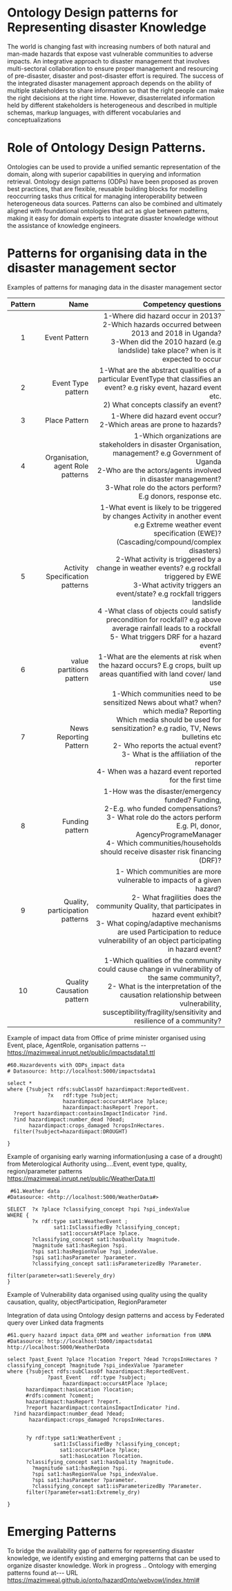 Ontology Design patterns for Representing disaster Knowledge
===================
The world is changing fast with increasing numbers of both natural and man-made hazards that expose vast vulnerable
communities to adverse impacts. An integrative approach to disaster management that involves multi-sectoral collaboration to ensure
proper management and resourcing of pre-disaster, disaster and post-disaster effort is required. The success of the integrated disaster
management approach depends on the ability of multiple stakeholders to share information so that the right people can  make the right decisions at the right time. However, disasterrelated information held by different stakeholders is heterogeneous and described in multiple schemas, markup languages, with different vocabularies and conceptualizations


Role of Ontology Design Patterns.
===================
Ontologies can be used to provide a unified semantic representation of the domain, along with superior capabilities in querying and information retrieval. Ontology design patterns (ODPs) have been proposed as proven best practices, that are flexible, reusable building blocks for modelling reoccurring tasks thus critical for managing interoperability between heterogeneous data sources. Patterns can also be combined and ultimately aligned with foundational ontologies that act as glue between patterns, making it easy for domain experts to integrate disaster knowledge without the assistance of knowledge engineers. 

Patterns for organising data in the disaster management sector
============
Examples of patterns for managing data in the disaster management sector 

Pattern   | Name |Competency questions
:------:|-------------------:|-----------------------:
1| Event Pattern | 1-Where did hazard occur in 2013? <br/> 2-Which hazards occurred between 2013 and 2018 in Uganda? <br/> 3-When did the 2010 hazard (e.g landslide) take place? when is it expected to occur
2|Event Type pattern|1-What are the abstract qualities of a particular EventType that classifies an event? e.g risky event, hazard event etc.<br/> 2) What concepts classify an event?
3|Place Pattern | 1-Where did hazard event occur? <br/> 2-Which areas are prone to hazards?
4|Organisation, agent Role patterns| 1-Which organizations are stakeholders in disaster Organisation, management? e.g Government of Uganda <br/> 2-Who are the actors/agents involved in disaster management? <br/> 3-What role do the actors perform? E.g donors, response etc. 
5|Activity Specification patterns|1-What event is likely to be triggered by changes Activity in another event e.g Extreme weather event specification (EWE)? (Cascading/compound/complex disasters) <br/> 2-What activity is triggered by a change in weather events? e.g rockfall triggered by EWE <br/> 3-What activity triggers an event/state? e.g rockfall triggers landslide <br/> 4 -What class of objects could satisfy precondition for rockfall? e.g above average rainfall leads to a rockfall <br/> 5- What triggers DRF for a hazard event?
6|value partitions pattern | 1-What are the elements at risk when the hazard occurs? E.g crops, built up areas  quantified with land cover/ land use
7|News Reporting Pattern| 1-Which communities need to be sensitized News about what? when? which media? Reporting<br/> Which media should be used for sensitization? e.g radio, TV, News bulletins etc<br/>2- Who reports the actual event? <br/> 3- What is the affiliation of the reporter <br/>4- When was a hazard event reported for the first time
8|Funding pattern| 1-How was the disaster/emergency funded? Funding,<br/> 2-E.g. who funded compensations? <br/>3- What role do the actors perform E.g. PI, donor, AgencyProgrameManager <br/> 4- Which communities/households should receive disaster risk financing (DRF)?
9| Quality, participation patterns|1- Which communities are more vulnerable to impacts of a given hazard? <br/> 2- What fragilities does the community Quality, that participates in hazard event exhibit?<br/> 3- What coping/adaptive mechanisms are used Participation to reduce vulnerability of an object participating in hazard event?
10 | Quality Causation pattern|1-Which qualities of the community could cause change in vulnerability of the same community?,<br/> 2- What is the interpretation of the causation relationship between vulnerability, susceptibility/fragility/sensitivity and resilience of a community?

Example of impact data from Office of prime minister organised using Event, place, AgentRole, organisation patterns --https://mazimweal.inrupt.net/public/impactsdata1.ttl
```hazardQuery
#60.Hazardevents with ODPs_impact data
# Datasource: http://localhost:5000/impactsdata1

select *
where {?subject rdfs:subClassOf hazardimpact:ReportedEvent.
             ?x   rdf:type ?subject;
                  hazardimpact:occursAtPlace ?place;
                  hazardimpact:hasReport ?report.
  ?report hazardimpact:containsImpactIndicator ?ind.
  ?ind hazardimpact:number_dead ?dead;
       hazardimpact:crops_damaged ?cropsInHectares.
  filter(?subject=hazardimpact:DROUGHT) 

}
```

Example of  organising  early warning information(using a case of a drought) from Meterological Authority using....Event, event type, quality, region/parameter patterns
https://mazimweal.inrupt.net/public/WeatherData.ttl
```Query weather data
 #61.Weather data
#Datasource: <http://localhost:5000/WeatherData#>

SELECT  ?x ?place ?classifying_concept ?spi ?spi_indexValue 
WHERE {
	    ?x rdf:type sat1:WeatherEvent ;
	           sat1:IsClassifiedBy ?classifying_concept;
                 sat1:occursAtPlace ?place.
    	?classifying_concept sat1:hasQuality ?magnitude.
    	?magnitude sat1:hasRegion ?spi.
    	?spi sat1:hasRegionValue ?spi_indexValue.
    	?spi sat1:hasParameter ?parameter.
    	?classifying_concept sat1:isParameterizedBy ?Parameter.
      
filter(parameter=sat1:Severely_dry)
}
```

Example of Vulnerability data organised using quality using the quality causation, quality, objectParticipation, RegionParameter


Integration of data using Ontology design patterns and access by Federated query over Linked data fragments
```federatedQuery
#61.query hazard impact data_OPM and weather information from UNMA
#Datasource: http://localhost:5000/impactsdata1  http://localhost:5000/WeatherData

select ?past_Event ?place ?location ?report ?dead ?cropsInHectares ?classifying_concept ?magnitude ?spi_indexValue ?parameter
where {?subject rdfs:subClassOf hazardimpact:ReportedEvent.
             ?past_Event   rdf:type ?subject;
                  hazardimpact:occursAtPlace ?place;
      hazardimpact:hasLocation ?location;
      #rdfs:comment ?coment;
      hazardimpact:hasReport ?report.
      ?report hazardimpact:containsImpactIndicator ?ind.
  ?ind hazardimpact:number_dead ?dead;
       hazardimpact:crops_damaged ?cropsInHectares.
      
      
      ?y rdf:type sat1:WeatherEvent ;
	           sat1:IsClassifiedBy ?classifying_concept;
                 sat1:occursAtPlace ?place;
                 sat1:hasLocation ?location.
      ?classifying_concept sat1:hasQuality ?magnitude.
    	?magnitude sat1:hasRegion ?spi.
    	?spi sat1:hasRegionValue ?spi_indexValue.
    	?spi sat1:hasParameter ?parameter.
    	?classifying_concept sat1:isParameterizedBy ?Parameter.
      filter(?parameter=sat1:Extremely_dry)
                 
} 
```


Emerging Patterns
==========
To bridge the availability gap of patterns for representing disaster knowledge, we identify existing and emerging patterns that can be used to organize disaster knowledge. Work in progress .. Ontology  with emerging patterns found at--- URL   https://mazimweal.github.io/onto/hazardOnto/webvowl/index.html# 

